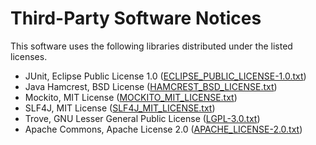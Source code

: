 # Third-Party Software Notices

This software uses the following libraries distributed under the listed licenses.

* JUnit, Eclipse Public License 1.0 ([ECLIPSE_PUBLIC_LICENSE-1.0.txt](ECLIPSE_PUBLIC_LICENSE-1.0.txt))
* Java Hamcrest, BSD License ([HAMCREST_BSD_LICENSE.txt](HAMCREST_BSD_LICENSE.txt))
* Mockito, MIT License ([MOCKITO_MIT_LICENSE.txt](MOCKITO_MIT_LICENSE.txt))
* SLF4J, MIT License ([SLF4J_MIT_LICENSE.txt](SLF4J_MIT_LICENSE.txt))
* Trove, GNU Lesser General Public License ([LGPL-3.0.txt](LGPL-3.0.txt))
* Apache Commons, Apache License 2.0 ([APACHE_LICENSE-2.0.txt](APACHE_LICENSE-2.0.txt))
